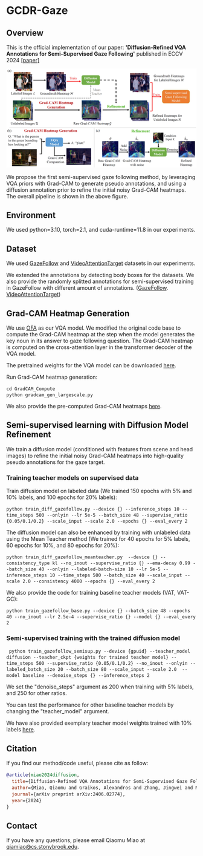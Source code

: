 # GCDR-Gaze

## Overview
This is the official implementation of our paper:
**'Diffusion-Refined VQA Annotations for Semi-Supervised Gaze Following'** published in ECCV 2024 [[paper]](https://arxiv.org/pdf/2406.02774)

![](Semi_Supervised_Gaze/misc/framework_full.jpg)

We propose the first semi-supervised gaze following method, by leveraging VQA priors with Grad-CAM to generate pseudo annotations, and using a diffusion annotation prior to refine the initial noisy Grad-CAM heatmaps. The overall pipeline is shown in the above figure.

## Environment
We used python=3.10, torch=2.1, and cuda-runtime=11.8 in our experiments.

## Dataset
We used [GazeFollow](https://www.dropbox.com/scl/fi/n45q7wig1rvrqf8hsomuw/gazefollow_extended.zip?rlkey=e5b54qgppse4xfk4wc6j2zj2f&e=1&dl=0) and [VideoAttentionTarget](https://www.dropbox.com/scl/fi/x4uqgkwcfjk16l54hm69f/videoattentiontarget.zip?rlkey=5b626ifn2ppdahekfldlkg7nd&e=1&dl=0) datasets in our experiments. 

We extended the annotations by detecting body boxes for the datasets. We also provide the randomly splitted annotations for semi-supervised training in GazeFollow with different amount of annotations. ([GazeFollow](https://drive.google.com/drive/folders/1Xushu7eyg6VrgT3zYJeECd-NbVaBC2wR?usp=sharing). [VideoAttentionTarget](https://drive.google.com/drive/folders/1eBHr4LU9Rmraa7s_avSQZikqlzbcdFki?usp=sharing))

## Grad-CAM Heatmap Generation
We use [OFA](https://github.com/OFA-Sys/OFA) as our VQA model. We modified the original code base to compute the Grad-CAM heatmap at the step when the model generates the key noun in its answer to gaze following question. The Grad-CAM heatmap is computed on the cross-attention layer in the transformer decoder of the VQA model.

The pretrained weights for the VQA model can be downloaded [here](https://drive.google.com/file/d/1lj9oTArIYl-yeotGiKo3LcixInaXjaW9/view?usp=sharing).

Run Grad-CAM heatmap generation:
```
cd GradCAM_Compute
python gradcam_gen_largescale.py
```
We also provide the pre-computed Grad-CAM heatmaps [here](https://drive.google.com/drive/folders/12p0Vn38GFucbxdKUNJUh3mxdVPh_wUw4?usp=sharing).

## Semi-supervised learning with Diffusion Model Refinement
We train a diffusion model (conditioned with features from scene and head images) to refine the initial noisy Grad-CAM heatmaps into high-quality pseudo annotations for the gaze target.

### Training teacher models on supervised data
Train diffusion model on labeled data (We trained 150 epochs with 5% and 10% labels, and 100 epochs for 20% labels):
```
python train_diff_gazefollow.py --device {} --inference_steps 10 --time_steps 500 --onlyin --lr 5e-5 --batch_size 48 --supervise_ratio {0.05/0.1/0.2} --scale_input --scale 2.0 --epochs {} --eval_every 2
```
The diffusion model can also be enhanced by training with unlabeled data using the Mean Teacher method (We trained for 40 epochs for 5% labels,  60 epochs for 10%, and 80 epochs for 20%):
```
python train_diff_gazefollow_meanteacher.py  --device {} --consistency_type kl --no_inout --supervise_ratio {} --ema-decay 0.99 --batch_size 40 --onlyin --labeled-batch-size 10 --lr 5e-5 --inference_steps 10 --time_steps 500 --batch_size 40 --scale_input --scale 2.0 --consistency 4000 --epochs {} --eval_every 2
```

We also provide the code for training baseline teacher models (VAT, VAT-GC):
```
python train_gazefollow_base.py --device {} --batch_size 48 --epochs 40 --no_inout --lr 2.5e-4 --supervise_ratio {} --model {} --eval_every 2
```

### Semi-supervised training with the trained diffusion model

```
 python train_gazefollow_semisup.py --device {gpuid} --teacher_model diffusion --teacher_ckpt {weights for trained teacher model} --time_steps 500 --supervise_ratio {0.05/0.1/0.2} --no_inout --onlyin --labeled_batch_size 20 --batch_size 80 --scale_input --scale 2.0  --model baseline --denoise_steps {} --inference_steps 2 
```
We set the "denoise_steps" argument as 200 when training with 5% labels, and 250 for other ratios.

You can test the performance for other baseline teacher models by changing the "teacher_model" argument.

We have also provided exemplary teacher model weights trained with 10% labels [here](https://drive.google.com/drive/folders/1bXM6nEH6y6k5cKdUGUcMxTwqiln9r9Ig?usp=drive_link).


## Citation
If you find our method/code useful, please cite as follow:

```bibtex
@article{miao2024diffusion,
  title={Diffusion-Refined VQA Annotations for Semi-Supervised Gaze Following},
  author={Miao, Qiaomu and Graikos, Alexandros and Zhang, Jingwei and Mondal, Sounak and Hoai, Minh and Samaras, Dimitris},
  journal={arXiv preprint arXiv:2406.02774},
  year={2024}
}
```

## Contact
If you have any questions, please email Qiaomu Miao at qiamiao@cs.stonybrook.edu.
